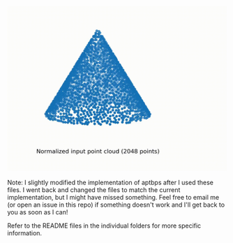 ![](graphing/animation/aptbps-stills.gif)

Note: I slightly modified the implementation of aptbps after I used these files.
I went back and changed the files to match the current implementation, but I might have missed something.
Feel free to email me (or open an issue in this repo) if something doesn't work and I'll get back to you as soon as I can!

Refer to the README files in the individual folders for more specific information.